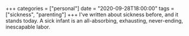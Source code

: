 +++
categories = ["personal"]
date = "2020-09-28T18:00:00"
tags = ["sickness", "parenting"]
+++
I've written about sickness before, and it stands today. A sick infant is an all-absorbing, exhausting, never-ending, inescapable labor.
